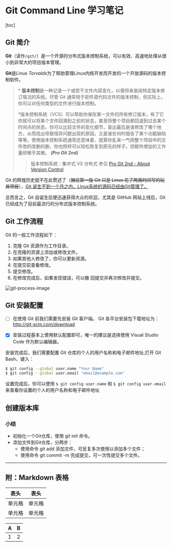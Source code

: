 # Git Command Line 学习笔记

[toc]
## Git 简介
**Git**（读作`/gɪt/`）是一个开源的分布式版本控制系统，可以有效、高速地处理从很小到非常大的项目版本管理。

**Git**是*Linus Torvalds*为了帮助管理*Linux*内核开发而开发的一个开放源码的版本控制软件。

> \* **版本控制**是一种记录一个或若干文件内容变化，以便将来查阅特定版本修订情况的系统。尽管 Git 通常用于软件源代码文件的版本控制，但实际上，你可以对任何类型的文件进行版本控制。
> 
> \*版本控制系统（VCS）可以帮助你保存某一文件的所有修订版本，有了它你就可以将某个文件回溯到之前的状态，甚至将整个项目都回退到过去某个时间点的状态，你可以比较文件的变化细节，查出最后是谁修改了哪个地方，从而找出导致怪异问题出现的原因，又是谁在何时报告了某个功能缺陷等等。使用版本控制系统通常还意味着，就算你乱来一气把整个项目中的文件改的改删的删，你也照样可以轻松恢复到原先的样子。但额外增加的工作量却微乎其微。 ***(Pro Git 2nd)***
>
>>版本控制系统：集中式 VS 分布式
参见 [Pro Git  2nd - About Version Control](https://git-scm.com/book/en/v2/Getting-Started-About-Version-Control)

Git 的辉煌历史就不在此赘述了（~~据说第一版 Git 只是 Linus 花了两周时间写的玩具项目~~），<u>Git 诞生不到一个月之内，Linux系统的源码已经由Git管理了。</u>

总而言之，Git 自诞生后便迅速获得大众的欢迎，尤其是 GitHub 网站上线后，Git 已经成为了目前最流行的分布式版本控制系统。


## Git 工作流程

Git 的一般工作流程如下：


1. 克隆 Git 资源作为工作目录。
2. 在克隆的资源上添加或修改文件。
3. 如果其他人修改了，你可以更新资源。
4. 在提交前查看修改。
5. 提交修改。
6. 在修改完成后，如果发现错误，可以撤 回提交并再次修改并提交。

![git-process-image](git-process.png "Git Process")

## Git 安装配置

  - [ ] 在使用 Git 前我们需要先安装 Git 客户端。 Git 各平台安装包下载地址为：http://git-scm.com/download

 - [x] 安装过程基本上使用默认配置即可，唯一的建议是选择使用 Visual Studio Code 作为默认编辑器。

安装完成后，我们需要配置 Git 仓库的个人的用户名称和电子邮件地址,打开 Git Bash，键入：
```bash
$ git config --global user.name "Your Name"
$ git config --global user.email "email@example.com"
 ```  

设置完成后，你可以使用 `$ git config user.name` 和  `$ git config user.email`  来查看你设置的个人的用户名称和电子邮件地址


## 创建版本库

### 小结

- 初始化一个Git仓库，使用 git init 命令。
- 添加文件到Git仓库，分两步：
  - 使用命令 git add <file> 添加文件，可反复多次使用以添加多个文件；
  - 使用命令 git commit -m <message> 完成提交，可一次性提交多个文件。
   
---

## 附：Markdown 表格

|  表头   | 表头  |
|  ----  | ----  |
| 单元格  | 单元格 |
| 单元格  | 单元格 |

|A|B|
|-|-|
|1|2|